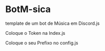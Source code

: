 # BotM-sica
template de um bot de Música em Discord.js


Coloque o Token na Index.js

Coloque o seu Prefixo no config.js
